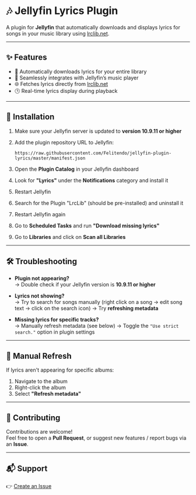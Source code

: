 # 🎶 Jellyfin Lyrics Plugin

A plugin for **Jellyfin** that automatically downloads and displays lyrics for songs in your music library using [lrclib.net](https://lrclib.net).

---

## ✨ Features

- 🔄 Automatically downloads lyrics for your entire library  
- 🎼 Seamlessly integrates with Jellyfin’s music player  
- 🌐 Fetches lyrics directly from [lrclib.net](https://lrclib.net)  
- 🕒 Real-time lyrics display during playback  

---

## 🚀 Installation

1. Make sure your Jellyfin server is updated to **version 10.9.11 or higher**
2. Add the plugin repository URL to Jellyfin:

       https://raw.githubusercontent.com/Felitendo/jellyfin-plugin-lyrics/master/manifest.json

3. Open the **Plugin Catalog** in your Jellyfin dashboard  
4. Look for **"Lyrics"** under the **Notifications** category and install it
5. Restart Jellyfin
6. Search for the Plugin "LrcLib" (should be pre-installed) and uninstall it
7. Restart Jellyfin again  
8. Go to **Scheduled Tasks** and run **"Download missing lyrics"**  
9. Go to **Libraries** and click on **Scan all Libraries**

---

## 🛠️ Troubleshooting

- **Plugin not appearing?**  
  → Double check if your Jellyfin version is **10.9.11 or higher**

- **Lyrics not showing?**  
  → Try to search for songs manually (right click on a song -> edit song text -> click on the search icon)
  → Try **refreshing metadata**

- **Missing lyrics for specific tracks?**  
  → Manually refresh metadata (see below)
  → Toggle the `"Use strict search."` option in plugin settings

---

## 🔄 Manual Refresh

If lyrics aren't appearing for specific albums:

1. Navigate to the album  
2. Right-click the album  
3. Select **"Refresh metadata"**

---

## 🤝 Contributing

Contributions are welcome!  
Feel free to open a **Pull Request**, or suggest new features / report bugs via an **Issue**.

---

## 📬 Support

👉 [Create an Issue](https://github.com/Felitendo/jellyfin-plugin-lyrics/issues)

